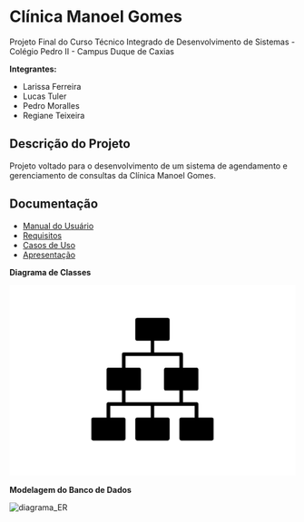# Clínica Manoel Gomes

Projeto Final do Curso Técnico Integrado de Desenvolvimento de Sistemas - Colégio Pedro II - Campus Duque de Caxias

**Integrantes:**
 - Larissa Ferreira
 - Lucas Tuler
 - Pedro Moralles
 - Regiane Teixeira

 ## Descrição do Projeto

Projeto voltado para o desenvolvimento de um sistema de agendamento e gerenciamento de consultas da Clínica Manoel Gomes.

## Documentação

- [Manual do Usuário](manual.md)
- [Requisitos](requisitos.md)
- [Casos de Uso](casos-de-uso.md)
- [Apresentação](apresentacao.pdf)

**Diagrama de Classes**

![Diagrama de Classes](diagrama-exemplo.png)

**Modelagem do Banco de Dados**

![diagrama_ER](https://user-images.githubusercontent.com/89115632/192149934-c0d16e98-0844-4540-b390-a1920130d521.png)
